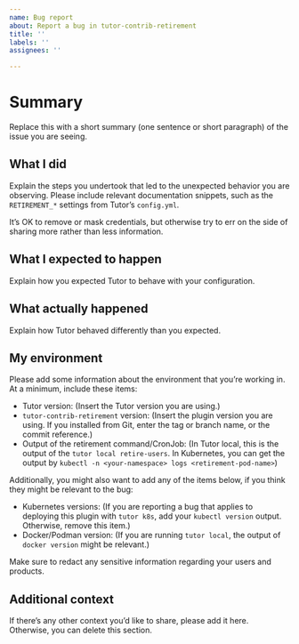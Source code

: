 ```yaml
---
name: Bug report
about: Report a bug in tutor-contrib-retirement
title: ''
labels: ''
assignees: ''

---
```


# Summary

Replace this with a short summary (one sentence or short paragraph) of the issue you are seeing.

## What I did

Explain the steps you undertook that led to the unexpected behavior you are observing. Please include relevant documentation snippets, such as the `RETIREMENT_*` settings from Tutor’s `config.yml`.

It’s OK to remove or mask credentials, but otherwise try to err on the side of sharing more rather than less information.

## What I expected to happen

Explain how you expected Tutor to behave with your configuration.

## What actually happened

Explain how Tutor behaved differently than you expected.

## My environment

Please add some information about the environment that you’re working in. At a minimum, include these items:

* Tutor version: (Insert the Tutor version you are using.)
* `tutor-contrib-retirement` version: (Insert the plugin version you are using. If you installed from Git, enter the tag or branch name, or the commit reference.)
* Output of the retirement command/CronJob: (In Tutor local, this is the output of the `tutor local retire-users`. In Kubernetes, you can get the output by `kubectl -n <your-namespace> logs <retirement-pod-name>`)

Additionally, you might also want to add any of the items below, if you think they might be relevant to the bug:

* Kubernetes versions: (If you are reporting a bug that applies to deploying this plugin with `tutor k8s`, add your `kubectl version` output. Otherwise, remove this item.)
* Docker/Podman version: (If you are running `tutor local`, the output of `docker version` might be relevant.)

Make sure to redact any sensitive information regarding your users and products.

## Additional context

If there’s any other context you’d like to share, please add it here. Otherwise, you can delete this section.